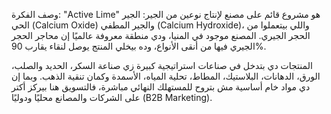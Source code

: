 وصف الفكرة:
"Active Lime" هو مشروع قائم على مصنع لإنتاج نوعين من الجير:
 الجير الحي (Calcium Oxide) والجير المطفي (Calcium Hydroxide)، واللي بيتعملوا من الحجر الجيري. المصنع موجود في المنيا، ودي منطقة معروفة عالميًا إن محاجر الحجر الجيري فيها من أنقى الأنواع، وده بيخلي المنتج يوصل لنقاء يقارب 90%.

المنتجات دي بتدخل في صناعات استراتيجية كبيرة زي صناعة السكر، الحديد والصلب، الورق، الدهانات، البلاستيك، المطاط، تحلية المياه، الأسمدة وكمان تنقية الذهب. وبما إن دي مواد خام أساسية مش بتروح للمستهلك النهائي مباشرة، فالتسويق هنا بيركز أكتر على الشركات والمصانع محليًا ودوليًا (B2B Marketing).
